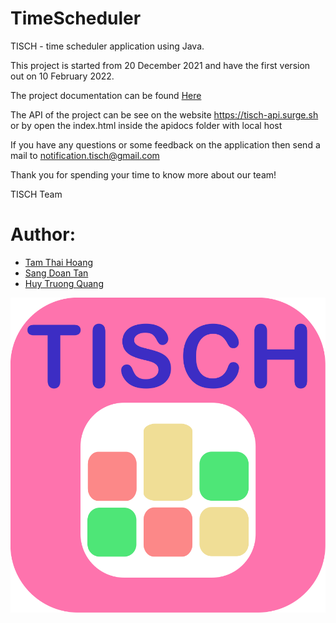 # TimeScheduler
<p> TISCH - time scheduler application using Java. </p>
<p> This project is started from 20 December 2021 and have the first version out on 10 February 2022. </p>
<p> The project documentation can be found <a href='https://docs.google.com/document/d/1yX0V4pPShUoVseWz9sRVY18BUQMFwhVrRu0xEhHsBos/edit?usp=sharing'> Here </a> </p>
<p> The API of the project can be see on the website <a href="https://tisch-api.surge.sh"> https://tisch-api.surge.sh </a> or by open the index.html inside the apidocs folder with local host </p>
<p> If you have any questions or some feedback on the application then send a mail to <a href='mailto:notification.tisch@gmail.com'>notification.tisch@gmail.com </a> </p>
<p> Thank you for spending your time to know more about our team!</p>
<p> TISCH Team</p>

# Author:
<ul>
  <li><a href='https://github.com/RoyalHeart'> Tam Thai Hoang </a></li>
  <li><a href='https://github.com/FrostJ143'> Sang Doan Tan </a></li>
  <li><a href='https://github.com/vi3tproa7'> Huy Truong Quang </a></li>
</ul>

<img src='https://github.com/RoyalHeart/TimeScheduler/blob/main/TimeScheduler_v1_0/lib/TimeSchedulerIcon.png'></img>
